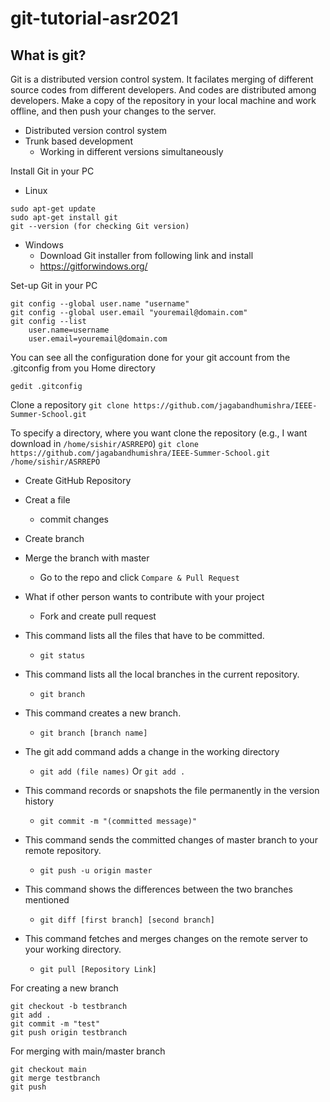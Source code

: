 # git-tutorial-asr2021

## What is git?

Git is a distributed version control system. It facilates merging of different source codes from different developers. And codes are distributed among developers. Make a copy of the repository in your local machine and work offline, and then push your changes to the server. 

- Distributed version control system
- Trunk based development
  - Working in different versions simultaneously


Install Git in your PC
- Linux
```shell
sudo apt-get update
sudo apt-get install git
git --version (for checking Git version)
```
- Windows
  - Download Git installer from following link and install
  - https://gitforwindows.org/

Set-up Git in your PC
```shell
git config --global user.name "username" 
git config --global user.email "youremail@domain.com" 
git config --list
	user.name=username
	user.email=youremail@domain.com
```
You can see all the configuration done for your git account from the .gitconfig from you Home directory
```shell
gedit .gitconfig
```

Clone a repository
```git clone https://github.com/jagabandhumishra/IEEE-Summer-School.git```

To specify a directory, where you want clone the repository (e.g., I want download in ```/home/sishir/ASRREPO```)
```git clone https://github.com/jagabandhumishra/IEEE-Summer-School.git /home/sishir/ASRREPO```

- Create GitHub Repository
- Creat a file
  - commit changes
- Create branch
- Merge the branch with master
  - Go to the repo and click ```Compare & Pull Request```
- What if other person wants to contribute with your project
  - Fork and create pull request

- This command lists all the files that have to be committed.
  - ```git status```
- This command lists all the local branches in the current repository.
  - ```git branch``` 
- This command creates a new branch.
  - ```git branch [branch name]  ```
- The git add command adds a change in the working directory
  - ```git add (file names)``` Or ```git add .```
- This command records or snapshots the file permanently in the version history
  - ```git commit -m "(committed message)"```
- This command sends the committed changes of master branch to your remote repository.
  - ```git push -u origin master ```
- This command shows the differences between the two branches mentioned
  - ```git diff [first branch] [second branch]```

- This command fetches and merges changes on the remote server to your working directory.
  - ```git pull [Repository Link] ```

For creating a new branch
```shell
git checkout -b testbranch
git add .
git commit -m "test"
git push origin testbranch
```
For merging with main/master branch
```shell
git checkout main
git merge testbranch
git push
```
